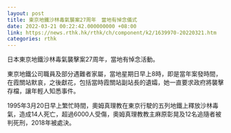```yaml
---
layout: post
title: 東京地鐵沙林毒氣襲案27周年　當地有悼念儀式
date: 2022-03-21 00:22:42.000000000 +08:00
link: https://news.rthk.hk/rthk/ch/component/k2/1639970-20220321.htm
categories: rthk
---
```


日本東京地鐵沙林毒氣襲擊案27周年，當地有悼念活動。

東京地鐵公司職員及部分遇難者家屬，當地星期日早上8時，即是當年案發時間，在霞關站默哀，之後獻花，包括當時霞關站副站長的遺孀，她一直要求政府將襲擊存檔，讓年輕人知悉事件。

1995年3月20日早上繁忙時間，奧姆真理教在東京行駛的五列地鐵上釋放沙林毒氣，造成14人死亡，超過6000人受傷，奧姆真理教教主麻原彰晃及12名追隨者被判死刑，2018年被處決。
